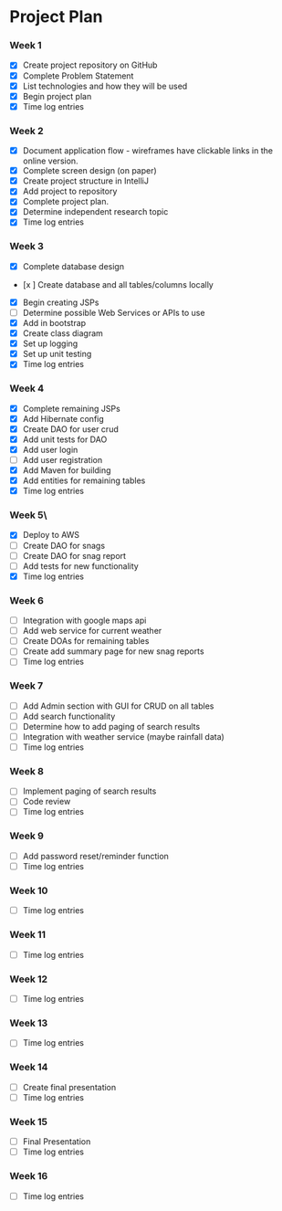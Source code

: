 # Project Plan

### Week 1
- [X] Create project repository on GitHub
- [X] Complete Problem Statement
- [X] List technologies and how they will be used
- [X] Begin project plan
- [X] Time log entries

### Week 2
- [X] Document application flow - wireframes have clickable links in the online version.
- [X] Complete screen design (on paper)
- [X] Create project structure in IntelliJ
- [X] Add project to repository
- [X] Complete project plan.
- [X] Determine independent research topic 
- [X] Time log entries

### Week 3
- [x] Complete database design
- [x ] Create database and all tables/columns locally
- [x] Begin creating JSPs
- [ ] Determine possible Web Services or APIs to use
- [x] Add in bootstrap
- [X] Create class diagram
- [X] Set up logging
- [X] Set up unit testing
- [x] Time log entries

### Week 4
- [x] Complete remaining JSPs
- [x] Add Hibernate config
- [x] Create DAO for user crud
- [x] Add unit tests for DAO
- [x] Add user login  
- [ ] Add user registration
- [x] Add Maven for building
- [x] Add entities for remaining tables
- [x] Time log entries

### Week 5\
- [x] Deploy to AWS
- [ ] Create DAO for snags
- [ ] Create DAO for snag report
- [ ] Add tests for new functionality
- [x] Time log entries

### Week 6
- [ ] Integration with google maps api 
- [ ] Add web service for current weather
- [ ] Create DOAs for remaining tables
- [ ] Create add summary page for new snag reports
- [ ] Time log entries

### Week 7
- [ ] Add Admin section with GUI for CRUD on all tables
- [ ] Add search functionality
- [ ] Determine how to add paging of search results
- [ ] Integration with weather service (maybe rainfall data)
- [ ] Time log entries

### Week 8
- [ ] Implement paging of search results
- [ ] Code review
- [ ] Time log entries

### Week 9

- [ ] Add password reset/reminder function
- [ ] Time log entries

### Week 10
- [ ] Time log entries

### Week 11
- [ ] Time log entries

### Week 12
- [ ] Time log entries

### Week 13
- [ ] Time log entries

### Week 14
- [ ] Create final presentation
- [ ] Time log entries

### Week 15
- [ ] Final Presentation
- [ ] Time log entries

### Week 16
- [ ] Time log entries